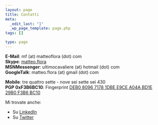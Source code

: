 ```yaml
--- 
layout: page
title: Contatti
meta: 
  _edit_last: "1"
  _wp_page_template: page.php
tags: []

type: page
---
```

**E-Mail**: mf (at) matteoflora (dot) com  
**Skype**: [matteo.flora](callto://matteo.flora)  
**MSNMessenger**: ultimocavaliere (at) hotmail (dot) com  
**GoogleTalk**: matteo.flora (at) gmail (dot) com  
  
**Mobile**: tre quattro sette - nove sei sette sei 430  
**PGP 0xF3B6BC10**:  Fingerprint [DEB0 8096 7178 1DBE E9CE  A04A BD1E 29B0 F3B6 BC10](/download/pgpkey.asc)  
  
Mi trovate anche:  
  
*  Su [LinkedIn](http://www.linkedin.com/in/matteoflora)  
*  Su [Twitter](http://twitter.com/lastknight)  
